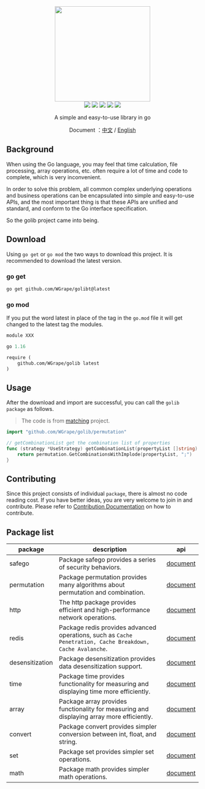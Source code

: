 <div align="center">
<img width="250" src="https://user-images.githubusercontent.com/35942268/177622393-c67a9433-eb2b-4de3-a8e9-262d4db48565.png">
</div>

<div align="center">
    <img src="https://img.shields.io/badge/go-1.13+-blue.svg">
    <img src="https://github.com/wgrape/golib/actions/workflows/build.yml/badge.svg">
    <img src="https://img.shields.io/badge/Document-中文/English-orange.svg">
    <a href="https://godoc.org/github.com/WGrape/golib"><img src="https://godoc.org/github.com/WGrape/golib?status.svg" ></a>
    <img src="https://img.shields.io/badge/License-MIT-green.svg">   
</div>

<div align="center">    
    <p>A simple and easy-to-use library in go</p>
    <p>Document ：<a href="/README.zh-CN.md">中文</a> / <a href="/README.md">English</a></p>
</div>

## Background

When using the Go language, you may feel that time calculation, file processing, array operations, etc. often require a lot of time and code to complete, which is very inconvenient.

In order to solve this problem, all common complex underlying operations and business operations can be encapsulated into simple and easy-to-use APIs, and the most important thing is that these APIs are unified and standard, and conform to the Go interface specification.

So the golib project came into being.

## Download
Using ```go get``` or ```go mod``` the two ways to download this project. It is recommended to download the latest version.

### go get
```bash
go get github.com/WGrape/golibt@latest
```

### go mod
If you put the word latest in place of the tag in the ```go.mod``` file it will get changed to the latest tag the modules.

```mod
module XXX

go 1.16

require (
    github.com/WGrape/golib latest
)

```

## Usage
After the download and import are successful, you can call the ```golib package``` as follows.

> The code is from [matching](https://github.com/WGrape/matching/blob/main/pkg/strategy/strategy.go) project.

```go
import "github.com/WGrape/golib/permutation"

// getCombinationList get the combination list of properties
func (strategy *UseStrategy) getCombinationList(propertyList []string) []string {
    return permutation.GetCombinationsWithImplode(propertyList, ";")
}
```

## Contributing
Since this project consists of individual ```package```, there is almost no code reading cost. If you have better ideas, you are very welcome to join in and contribute. Please refer to [Contribution Documentation](.github/CONTRIBUTING.md) on how to contribute.

## Package list

| package         | description                                                                               | api                                                                    |
|-----------------|-------------------------------------------------------------------------------------------|------------------------------------------------------------------------|
| safego          | Package safego provides a series of security behaviors.                                   | [document](https://pkg.go.dev/github.com/WGrape/golib/safego)          |
| permutation     | Package permutation provides many algorithms about permutation and combination.           | [document](https://pkg.go.dev/github.com/WGrape/golib/permutation)     |
| http            | The http package provides efficient and high-performance network operations.              | [document](https://pkg.go.dev/github.com/WGrape/golib/http)            |
| redis           | Package redis provides advanced operations, such as ```Cache Penetration, Cache Breakdown, Cache Avalanche```. | [document](https://pkg.go.dev/github.com/WGrape/golib/redis)           |
| desensitization | Package desensitization provides data desensitization support.                            | [document](https://pkg.go.dev/github.com/WGrape/golib/desensitization) |
| time            | Package time provides functionality for measuring and displaying time more efficiently.   | [document](https://pkg.go.dev/github.com/WGrape/golib/time)            |
 | array           | Package array provides functionality for measuring and displaying array more efficiently. | [document](https://pkg.go.dev/github.com/WGrape/golib/array)           |
| convert         | Package convert provides simpler conversion between int, float, and string.               | [document](https://pkg.go.dev/github.com/WGrape/golib/convert)         |
| set             | Package set provides simpler set operations.                                              | [document](https://pkg.go.dev/github.com/WGrape/golib/set)             |
| math            | Package math provides simpler math operations.                                            | [document](https://pkg.go.dev/github.com/WGrape/golib/math)            |
